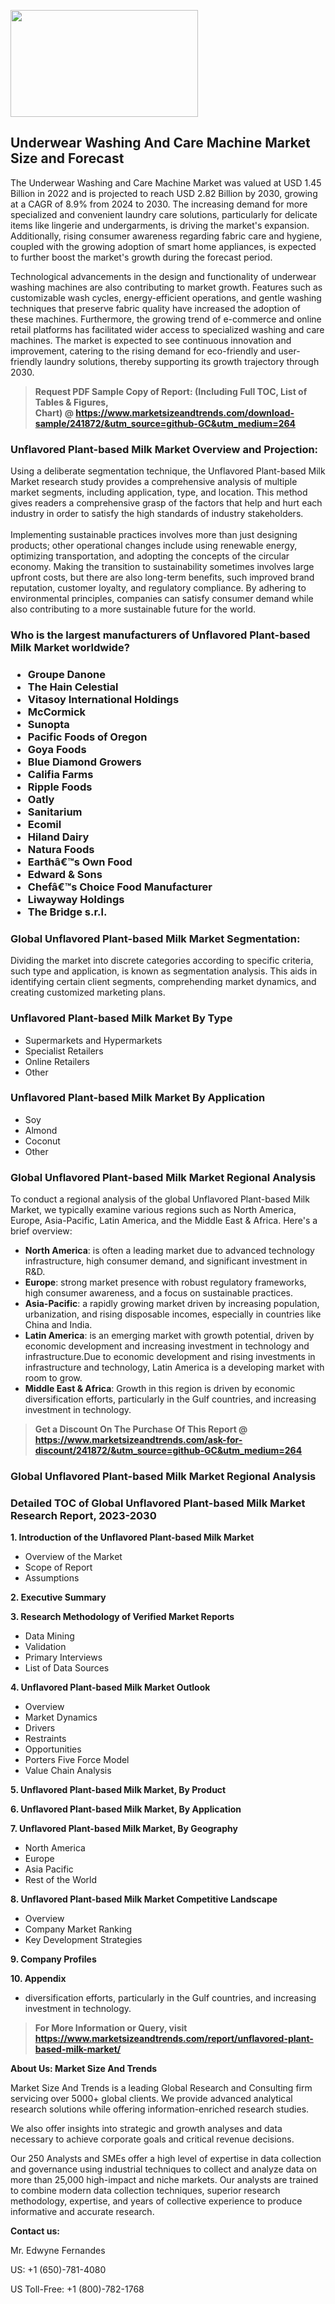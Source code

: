 <p><img class="alignnone size-medium wp-image-20088" src="https://ffe5etoiles.com/wp-content/uploads/2024/12/MST1-300x171.png" alt="" width="300" height="171" /></p><h2>Underwear Washing And Care Machine Market Size and Forecast</h2><p>The Underwear Washing and Care Machine Market was valued at USD 1.45 Billion in 2022 and is projected to reach USD 2.82 Billion by 2030, growing at a CAGR of 8.9% from 2024 to 2030. The increasing demand for more specialized and convenient laundry care solutions, particularly for delicate items like lingerie and undergarments, is driving the market's expansion. Additionally, rising consumer awareness regarding fabric care and hygiene, coupled with the growing adoption of smart home appliances, is expected to further boost the market's growth during the forecast period.</p><p>Technological advancements in the design and functionality of underwear washing machines are also contributing to market growth. Features such as customizable wash cycles, energy-efficient operations, and gentle washing techniques that preserve fabric quality have increased the adoption of these machines. Furthermore, the growing trend of e-commerce and online retail platforms has facilitated wider access to specialized washing and care machines. The market is expected to see continuous innovation and improvement, catering to the rising demand for eco-friendly and user-friendly laundry solutions, thereby supporting its growth trajectory through 2030.</p></p><blockquote id="" class=""><strong>Request PDF Sample Copy of Report: (Including Full TOC, List of Tables &amp; Figures, Chart)&nbsp;@&nbsp;<strong><a href="https://www.marketsizeandtrends.com/download-sample/241872/&utm_source=github-GC&utm_medium=264" target="_blank">https://www.marketsizeandtrends.com/download-sample/241872/&utm_source=github-GC&utm_medium=264</a></strong></strong></blockquote><h3 id="" class="">Unflavored Plant-based Milk Market&nbsp;Overview and Projection:</h3><p id="" class="">Using a deliberate segmentation technique, the Unflavored Plant-based Milk Market research study provides a comprehensive analysis of multiple market segments, including application, type, and location. This method gives readers a comprehensive grasp of the factors that help and hurt each industry in order to satisfy the high standards of industry stakeholders. <br /> <br />Implementing sustainable practices involves more than just designing products; other operational changes include using renewable energy, optimizing transportation, and adopting the concepts of the circular economy. Making the transition to sustainability sometimes involves large upfront costs, but there are also long-term benefits, such improved brand reputation, customer loyalty, and regulatory compliance. By adhering to environmental principles, companies can satisfy consumer demand while also contributing to a more sustainable future for the world.</p><h3 id="" class="">Who is the largest manufacturers of&nbsp;Unflavored Plant-based Milk Market worldwide?</h3><h3 class=""><p><ul><li>Groupe Danone </li><li> The Hain Celestial </li><li> Vitasoy International Holdings </li><li> McCormick </li><li> Sunopta </li><li> Pacific Foods of Oregon </li><li> Goya Foods </li><li> Blue Diamond Growers </li><li> Califia Farms </li><li> Ripple Foods </li><li> Oatly </li><li> Sanitarium </li><li> Ecomil </li><li> Hiland Dairy </li><li> Natura Foods </li><li> Earthâ€™s Own Food </li><li> Edward & Sons </li><li> Chefâ€™s Choice Food Manufacturer </li><li> Liwayway Holdings </li><li> The Bridge s.r.l.</li></ul></p></h3><h3 id="" class="">Global&nbsp;Unflavored Plant-based Milk Market Segmentation:</h3><p id="" class="">Dividing the market into discrete categories according to specific criteria, such type and application, is known as segmentation analysis. This aids in identifying certain client segments, comprehending market dynamics, and creating customized marketing plans.</p><h3 id="" class="">Unflavored Plant-based Milk Market&nbsp;By Type</h3><p><p><ul><li>Supermarkets and Hypermarkets</li><li> Specialist Retailers</li><li> Online Retailers</li><li> Other</p></li></ul></p></p><h3 id="" class="">Unflavored Plant-based Milk Market&nbsp;By Application</h3><p class=""><p><ul><li>Soy</li><li> Almond</li><li> Coconut</li><li> Other</li></ul></p></p><h3 id="" class="">Global Unflavored Plant-based Milk Market Regional Analysis</h3><p id="" class="">To conduct a regional analysis of the global Unflavored Plant-based Milk Market, we typically examine various regions such as North America, Europe, Asia-Pacific, Latin America, and the Middle East &amp; Africa. Here's a brief overview:</p><ul><li><strong>North America</strong>: is often a leading market due to advanced technology infrastructure, high consumer demand, and significant investment in R&amp;D.</li><li><strong>Europe</strong>: strong market presence with robust regulatory frameworks, high consumer awareness, and a focus on sustainable practices.</li><li><strong>Asia-Pacific</strong>: a rapidly growing market driven by increasing population, urbanization, and rising disposable incomes, especially in countries like China and India.</li><li><strong>Latin America</strong>: is an emerging market with growth potential, driven by economic development and increasing investment in technology and infrastructure.Due to economic development and rising investments in infrastructure and technology, Latin America is a developing market with room to grow.</li><li><strong>Middle East &amp; Africa</strong>: Growth in this region is driven by economic diversification efforts, particularly in the Gulf countries, and increasing investment in technology.</li></ul><blockquote id="" class=""><strong>Get a Discount On The Purchase Of This Report @ <strong><a href="https://www.marketsizeandtrends.com/ask-for-discount/241872/&utm_source=github-GC&utm_medium=264" target="_blank">https://www.marketsizeandtrends.com/ask-for-discount/241872/&utm_source=github-GC&utm_medium=264</a></strong></strong></blockquote><h3 id="" class="">Global Unflavored Plant-based Milk Market Regional Analysis</h3><h3 id="" class="">Detailed TOC of Global Unflavored Plant-based Milk Market Research Report, 2023-2030</h3><p id="" class=""><strong>1. Introduction of the Unflavored Plant-based Milk Market</strong></p><ul><li>Overview of the Market</li><li>Scope of Report</li><li>Assumptions</li></ul><p id="" class=""><strong>2. Executive Summary</strong></p><p id="" class=""><strong>3. Research Methodology of Verified Market Reports</strong></p><ul><li>Data Mining</li><li>Validation</li><li>Primary Interviews</li><li>List of Data Sources</li></ul><p id="" class=""><strong>4. Unflavored Plant-based Milk Market Outlook</strong></p><ul><li>Overview</li><li>Market Dynamics</li><li>Drivers</li><li>Restraints</li><li>Opportunities</li><li>Porters Five Force Model</li><li>Value Chain Analysis</li></ul><p id="" class=""><strong>5. Unflavored Plant-based Milk Market, By Product</strong></p><p id="" class=""><strong>6. Unflavored Plant-based Milk Market, By Application</strong></p><p id="" class=""><strong>7. Unflavored Plant-based Milk Market, By Geography</strong></p><ul><li>North America</li><li>Europe</li><li>Asia Pacific</li><li>Rest of the World</li></ul><p id="" class=""><strong>8. Unflavored Plant-based Milk Market Competitive Landscape</strong></p><ul><li>Overview</li><li>Company Market Ranking</li><li>Key Development Strategies</li></ul><p id="" class=""><strong>9. Company Profiles</strong></p><p id="" class=""><strong>10. Appendix</strong></p><ul><li>diversification efforts, particularly in the Gulf countries, and increasing investment in technology.</li></ul><blockquote id="" class=""><strong>For More Information or Query, visit <strong><strong><a href="https://www.marketsizeandtrends.com/report/unflavored-plant-based-milk-market/" target="_blank">https://www.marketsizeandtrends.com/report/unflavored-plant-based-milk-market/</a></strong></strong></strong></blockquote><p id="" class=""><strong>About Us: Market Size And Trends</strong></p><p id="" class="">Market Size And Trends is a leading Global Research and Consulting firm servicing over 5000+ global clients. We provide advanced analytical research solutions while offering information-enriched research studies.</p><p id="" class="">We also offer insights into strategic and growth analyses and data necessary to achieve corporate goals and critical revenue decisions.</p><p id="" class="">Our 250 Analysts and SMEs offer a high level of expertise in data collection and governance using industrial techniques to collect and analyze data on more than 25,000 high-impact and niche markets. Our analysts are trained to combine modern data collection techniques, superior research methodology, expertise, and years of collective experience to produce informative and accurate research.</p><p id="" class=""><strong>Contact us:</strong></p><p id="" class="">Mr. Edwyne Fernandes</p><p id="" class="">US: +1 (650)-781-4080</p><p id="" class="">US Toll-Free: +1 (800)-782-1768</p>
